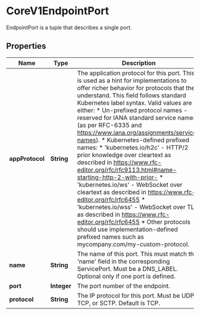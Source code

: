 

# CoreV1EndpointPort

EndpointPort is a tuple that describes a single port.

## Properties

| Name | Type | Description | Notes |
|------------ | ------------- | ------------- | -------------|
|**appProtocol** | **String** | The application protocol for this port. This is used as a hint for implementations to offer richer behavior for protocols that they understand. This field follows standard Kubernetes label syntax. Valid values are either:  * Un-prefixed protocol names - reserved for IANA standard service names (as per RFC-6335 and https://www.iana.org/assignments/service-names).  * Kubernetes-defined prefixed names:   * &#39;kubernetes.io/h2c&#39; - HTTP/2 prior knowledge over cleartext as described in https://www.rfc-editor.org/rfc/rfc9113.html#name-starting-http-2-with-prior-   * &#39;kubernetes.io/ws&#39;  - WebSocket over cleartext as described in https://www.rfc-editor.org/rfc/rfc6455   * &#39;kubernetes.io/wss&#39; - WebSocket over TLS as described in https://www.rfc-editor.org/rfc/rfc6455  * Other protocols should use implementation-defined prefixed names such as mycompany.com/my-custom-protocol. |  [optional] |
|**name** | **String** | The name of this port.  This must match the &#39;name&#39; field in the corresponding ServicePort. Must be a DNS_LABEL. Optional only if one port is defined. |  [optional] |
|**port** | **Integer** | The port number of the endpoint. |  |
|**protocol** | **String** | The IP protocol for this port. Must be UDP, TCP, or SCTP. Default is TCP. |  [optional] |



